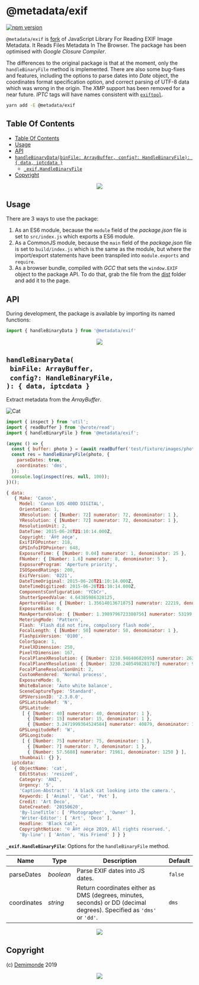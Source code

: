 # @metadata/exif

[![npm version](https://badge.fury.io/js/%40metadata%2Fexif.svg)](https://npmjs.org/package/@metadata/exif)

`@metadata/exif` is [fork](https://github.com/exif-js/exif-js) of JavaScript Library For Reading EXIF Image Metadata. It Reads Files Metadata In The Browser. The package has been optimised with _Google Closure Compiler_.

The differences to the original package is that at the moment, only the `handleBinaryFile` method is implemented. There are also some bug-fixes and features, including the options to parse dates into _Date_ object, the coordinates format specification option, and correct parsing of UTF-8 data which was wrong in the origin. The _XMP_ support has been removed for a near future. _IPTC_ tags will have names consistent with [`exiftool`](https://www.sno.phy.queensu.ca/~phil/exiftool/TagNames/IPTC.html).

```sh
yarn add -E @metadata/exif
```

## Table Of Contents

- [Table Of Contents](#table-of-contents)
- [Usage](#usage)
- [API](#api)
- [`handleBinaryData(binFile: ArrayBuffer, config?: HandleBinaryFile): { data, iptcdata }`](#handlebinarydatabinfile-arraybufferconfig-handlebinaryfile--data-iptcdata-)
  * [`_exif.HandleBinaryFile`](#type-_exifhandlebinaryfile)
- [Copyright](#copyright)

<p align="center"><a href="#table-of-contents"><img src=".documentary/section-breaks/0.svg?sanitize=true"></a></p>

## Usage

There are 3 ways to use the package:

1. As an ES6 module, because the `module` field of the _package.json_ file is set to `src/index.js` which exports a ES6 module.
2. As a CommonJS module, because the `main` field of the _package.json_ file is set to `build/index.js` which is the same as the module, but where the import/export statements have been transpiled into `module.exports` and `require`.
3. As a browser bundle, compiled with _GCC_ that sets the `window.EXIF` object to the package API. To do that, grab the file from the [dist](dist) folder and add it to the page.

## API

During development, the package is available by importing its named functions:

```js
import { handleBinaryData } from '@metadata/exif'
```

<p align="center"><a href="#table-of-contents"><img src=".documentary/section-breaks/1.svg?sanitize=true"></a></p>

## `handleBinaryData(`<br/>&nbsp;&nbsp;`binFile: ArrayBuffer,`<br/>&nbsp;&nbsp;`config?: HandleBinaryFile,`<br/>`): { data, iptcdata }`

Extract metadata from the _ArrayBuffer_.

![Cat](test/fixture/images/photo.jpg)

```js
import { inspect } from 'util';
import { readBuffer } from '@wrote/read';
import { handleBinaryFile } from '@metadata/exif';

(async () => {
  const { buffer: photo } = (await readBuffer('test/fixture/images/photo.jpg'));
  const res = handleBinaryFile(photo, {
    parseDates: true,
    coordinates: 'dms',
  });
  console.log(inspect(res, null, 100));
})();
```
```js
{ data: 
   { Make: 'Canon',
     Model: 'Canon EOS 400D DIGITAL',
     Orientation: 1,
     XResolution: { [Number: 72] numerator: 72, denominator: 1 },
     YResolution: { [Number: 72] numerator: 72, denominator: 1 },
     ResolutionUnit: 2,
     DateTime: 2015-06-20T21:10:14.000Z,
     Copyright: 'Ã®† ∂éçø',
     ExifIFDPointer: 218,
     GPSInfoIFDPointer: 648,
     ExposureTime: { [Number: 0.04] numerator: 1, denominator: 25 },
     FNumber: { [Number: 1.6] numerator: 8, denominator: 5 },
     ExposureProgram: 'Aperture priority',
     ISOSpeedRatings: 200,
     ExifVersion: '0221',
     DateTimeOriginal: 2015-06-20T21:10:14.000Z,
     DateTimeDigitized: 2015-06-20T21:10:14.000Z,
     ComponentsConfiguration: 'YCbCr',
     ShutterSpeedValue: 4.64385986328125,
     ApertureValue: { [Number: 1.35614013671875] numerator: 22219, denominator: 16384 },
     ExposureBias: 0,
     MaxApertureValue: { [Number: 1.3989796723380756] numerator: 53199, denominator: 38027 },
     MeteringMode: 'Pattern',
     Flash: 'Flash did not fire, compulsory flash mode',
     FocalLength: { [Number: 50] numerator: 50, denominator: 1 },
     FlashpixVersion: '0100',
     ColorSpace: 1,
     PixelXDimension: 250,
     PixelYDimension: 167,
     FocalPlaneXResolution: { [Number: 3210.94640682095] numerator: 2636187, denominator: 821 },
     FocalPlaneYResolution: { [Number: 3230.2405498281787] numerator: 940000, denominator: 291 },
     FocalPlaneResolutionUnit: 2,
     CustomRendered: 'Normal process',
     ExposureMode: 0,
     WhiteBalance: 'Auto white balance',
     SceneCaptureType: 'Standard',
     GPSVersionID: '2.3.0.0',
     GPSLatitudeRef: 'N',
     GPSLatitude: 
      [ { [Number: 40] numerator: 40, denominator: 1 },
        { [Number: 15] numerator: 15, denominator: 1 },
        { [Number: 3.2471999364524584] numerator: 40879, denominator: 12589 } ],
     GPSLongitudeRef: 'W',
     GPSLongitude: 
      [ { [Number: 75] numerator: 75, denominator: 1 },
        { [Number: 7] numerator: 7, denominator: 1 },
        { [Number: 57.5688] numerator: 71961, denominator: 1250 } ],
     thumbnail: {} },
  iptcdata: 
   { ObjectName: 'cat',
     EditStatus: 'resized',
     Category: 'ANI',
     Urgency: '5',
     'Caption-Abstract': 'A black cat looking into the camera.',
     Keywords: [ 'Animal', 'Cat', 'Pet' ],
     Credit: 'Art Deco',
     DateCreated: '20150620',
     'By-lineTitle': [ 'Photographer', 'Owner' ],
     'Writer-Editor': [ 'Art', 'Deco' ],
     Headline: 'Black Cat',
     CopyrightNotice: '© Ã®† ∂éçø 2019, All rights reserved.',
     'By-line': [ 'Anton', 'His Friend' ] } }
```

__<a name="type-_exifhandlebinaryfile">`_exif.HandleBinaryFile`</a>__: Options for the `handleBinaryFile` method.

|    Name     |       Type       |                                                      Description                                                      | Default |
| ----------- | ---------------- | --------------------------------------------------------------------------------------------------------------------- | ------- |
| parseDates  | <em>boolean</em> | Parse EXIF dates into JS dates.                                                                                       | `false` |
| coordinates | <em>string</em>  | Return coordinates either as DMS (degrees, minutes, seconds) or DD (decimal degrees). Specified as `'dms'` or `'dd'`. | `dms`   |

<p align="center"><a href="#table-of-contents"><img src=".documentary/section-breaks/2.svg?sanitize=true"></a></p>

## Copyright

(c) [Demimonde][1] 2019

[1]: https://demimonde.cc

<p align="center"><a href="#table-of-contents"><img src=".documentary/section-breaks/-1.svg?sanitize=true"></a></p>
